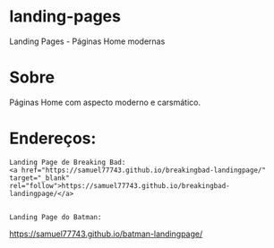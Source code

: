 # landing-pages
 Landing Pages - Páginas Home modernas

# Sobre
Páginas Home com aspecto moderno e carsmático.

# Endereços:
    Landing Page de Breaking Bad:
    <a href="https://samuel77743.github.io/breakingbad-landingpage/" target="_blank" rel="follow">https://samuel77743.github.io/breakingbad-landingpage/</a>
    

    Landing Page do Batman:
   <a href="https://samuel77743.github.io/batman-landingpage/" target="_blank" rel="follow">https://samuel77743.github.io/batman-landingpage/</a> 
